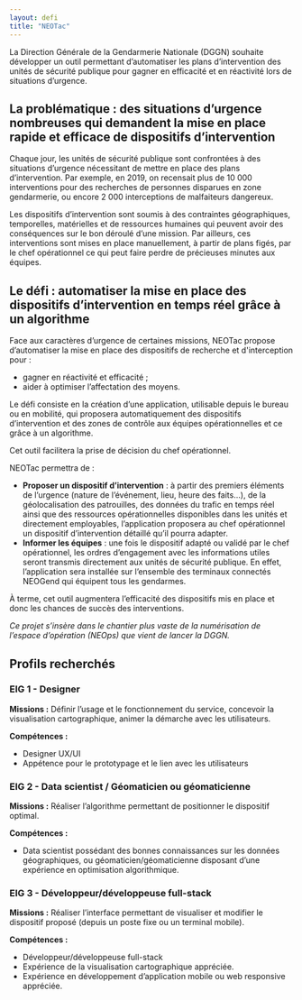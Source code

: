 ```yaml
---
layout: defi
title: "NEOTac"
---
```


La Direction Générale de la Gendarmerie Nationale (DGGN) souhaite développer un outil permettant d’automatiser les plans d’intervention des unités de sécurité publique pour gagner en efficacité et en réactivité lors de situations d’urgence. 

## La problématique : des situations d’urgence nombreuses qui demandent la mise en place rapide et efficace de dispositifs d’intervention

Chaque jour, les unités de sécurité publique sont confrontées à des situations d’urgence nécessitant de mettre en place des plans  d’intervention. Par exemple, en 2019, on recensait plus de 10 000 interventions pour des recherches de personnes disparues en zone gendarmerie, ou encore 2 000 interceptions de malfaiteurs dangereux. 

Les dispositifs d’intervention sont soumis à des contraintes géographiques, temporelles, matérielles et de ressources humaines qui peuvent avoir des conséquences sur le bon déroulé d’une mission. Par ailleurs, ces interventions sont mises en place manuellement, à partir de plans figés, par le chef opérationnel ce qui peut faire perdre de précieuses minutes aux équipes.

## Le défi : automatiser la mise en place des dispositifs d’intervention en temps réel grâce à un algorithme 
Face aux caractères d’urgence de certaines missions, NEOTac propose d’automatiser la mise en place des dispositifs de recherche et d'interception pour : 
- gagner en réactivité et efficacité ;
- aider à optimiser l’affectation des moyens. 

Le défi consiste en la création d’une application, utilisable depuis le bureau ou en mobilité, qui proposera automatiquement des dispositifs d’intervention et des zones de contrôle aux équipes opérationnelles et ce grâce à un algorithme.

Cet outil facilitera la prise de décision du chef opérationnel. 

NEOTac permettra de : 

- **Proposer un dispositif d’intervention** : à partir des premiers éléments de l’urgence (nature de l’événement, lieu, heure des faits...), de la géolocalisation des patrouilles, des données du trafic en temps réel ainsi que des ressources opérationnelles disponibles dans les unités et directement employables, l’application proposera au chef opérationnel un dispositif d’intervention détaillé qu’il pourra adapter. 
- **Informer les équipes** : une fois le dispositif adapté ou validé par le chef opérationnel, les ordres d’engagement avec les informations utiles seront transmis directement aux unités de sécurité publique. En effet, l’application sera installée sur l’ensemble des terminaux connectés NEOGend qui équipent tous les gendarmes. 

À terme, cet outil augmentera l’efficacité des dispositifs mis en place et donc les chances de succès des interventions. 

_Ce projet s’insère dans le chantier plus vaste de la numérisation de l’espace d’opération (NEOps) que vient de lancer la DGGN._

## Profils recherchés
### EIG 1 - Designer 
**Missions :** Définir l’usage et le fonctionnement du service, concevoir la visualisation cartographique, animer la démarche avec les utilisateurs.

**Compétences :** 
- Designer UX/UI
- Appétence pour le prototypage et le lien avec les utilisateurs

### EIG 2 - Data scientist / Géomaticien ou géomaticienne
**Missions :** Réaliser l’algorithme permettant de positionner le dispositif optimal.

**Compétences :** 
- Data scientist possédant des bonnes connaissances sur les données géographiques, ou géomaticien/géomaticienne disposant d’une expérience en optimisation algorithmique.

### EIG 3 - Développeur/développeuse full-stack
**Missions :** Réaliser l’interface permettant de visualiser et modifier le dispositif proposé (depuis un poste fixe ou un terminal mobile).

**Compétences :**
- Développeur/développeuse full-stack
- Expérience de la visualisation cartographique appréciée.
- Expérience en développement d’application mobile ou web responsive appréciée.
